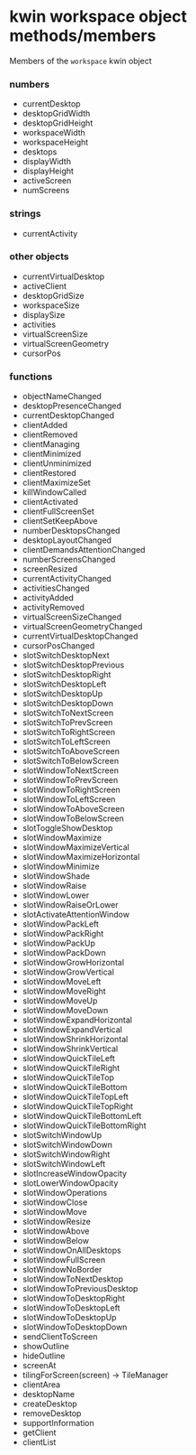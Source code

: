 # kwin workspace object methods/members
Members of the `workspace` kwin object

### numbers
* currentDesktop
* desktopGridWidth
* desktopGridHeight
* workspaceWidth
* workspaceHeight
* desktops
* displayWidth
* displayHeight
* activeScreen
* numScreens

### strings
* currentActivity

### other objects
* currentVirtualDesktop
* activeClient
* desktopGridSize
* workspaceSize
* displaySize
* activities
* virtualScreenSize
* virtualScreenGeometry
* cursorPos


### functions
* objectNameChanged
* desktopPresenceChanged
* currentDesktopChanged
* clientAdded
* clientRemoved
* clientManaging
* clientMinimized
* clientUnminimized
* clientRestored
* clientMaximizeSet
* killWindowCalled
* clientActivated
* clientFullScreenSet
* clientSetKeepAbove
* numberDesktopsChanged
* desktopLayoutChanged
* clientDemandsAttentionChanged
* numberScreensChanged
* screenResized
* currentActivityChanged
* activitiesChanged
* activityAdded
* activityRemoved
* virtualScreenSizeChanged
* virtualScreenGeometryChanged
* currentVirtualDesktopChanged
* cursorPosChanged
* slotSwitchDesktopNext
* slotSwitchDesktopPrevious
* slotSwitchDesktopRight
* slotSwitchDesktopLeft
* slotSwitchDesktopUp
* slotSwitchDesktopDown
* slotSwitchToNextScreen
* slotSwitchToPrevScreen
* slotSwitchToRightScreen
* slotSwitchToLeftScreen
* slotSwitchToAboveScreen
* slotSwitchToBelowScreen
* slotWindowToNextScreen
* slotWindowToPrevScreen
* slotWindowToRightScreen
* slotWindowToLeftScreen
* slotWindowToAboveScreen
* slotWindowToBelowScreen
* slotToggleShowDesktop
* slotWindowMaximize
* slotWindowMaximizeVertical
* slotWindowMaximizeHorizontal
* slotWindowMinimize
* slotWindowShade
* slotWindowRaise
* slotWindowLower
* slotWindowRaiseOrLower
* slotActivateAttentionWindow
* slotWindowPackLeft
* slotWindowPackRight
* slotWindowPackUp
* slotWindowPackDown
* slotWindowGrowHorizontal
* slotWindowGrowVertical
* slotWindowMoveLeft
* slotWindowMoveRight
* slotWindowMoveUp
* slotWindowMoveDown
* slotWindowExpandHorizontal
* slotWindowExpandVertical
* slotWindowShrinkHorizontal
* slotWindowShrinkVertical
* slotWindowQuickTileLeft
* slotWindowQuickTileRight
* slotWindowQuickTileTop
* slotWindowQuickTileBottom
* slotWindowQuickTileTopLeft
* slotWindowQuickTileTopRight
* slotWindowQuickTileBottomLeft
* slotWindowQuickTileBottomRight
* slotSwitchWindowUp
* slotSwitchWindowDown
* slotSwitchWindowRight
* slotSwitchWindowLeft
* slotIncreaseWindowOpacity
* slotLowerWindowOpacity
* slotWindowOperations
* slotWindowClose
* slotWindowMove
* slotWindowResize
* slotWindowAbove
* slotWindowBelow
* slotWindowOnAllDesktops
* slotWindowFullScreen
* slotWindowNoBorder
* slotWindowToNextDesktop
* slotWindowToPreviousDesktop
* slotWindowToDesktopRight
* slotWindowToDesktopLeft
* slotWindowToDesktopUp
* slotWindowToDesktopDown
* sendClientToScreen
* showOutline
* hideOutline
* screenAt
* tilingForScreen(screen) -> TileManager
* clientArea
* desktopName
* createDesktop
* removeDesktop
* supportInformation
* getClient
* clientList
